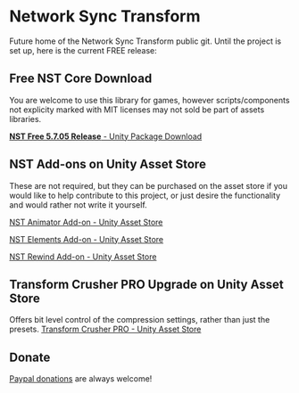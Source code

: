 # Network Sync Transform

Future home of the Network Sync Transform public git.
Until the project is set up, here is the current FREE release:

## Free NST Core Download
You are welcome to use this library for games, however scripts/components not explicity marked with MIT licenses may not sold be part of assets libraries.

[**NST Free 5.7.05 Release** - Unity Package Download](https://github.com/emotitron/NetworkSyncTransform/blob/master/NST_RELEASE_5705_FREE.unitypackage?raw=true)

## NST Add-ons on Unity Asset Store
These are not required, but they can be purchased on the asset store if you would like to help contribute to this project, or just desire the functionality and would rather not write it yourself.

[NST Animator Add-on - Unity Asset Store](https://assetstore.unity.com/packages/tools/network/network-sync-transform-nst-animator-add-on-109433)

[NST Elements Add-on - Unity Asset Store](https://assetstore.unity.com/packages/tools/network/network-sync-transform-nst-elements-add-on-107530)

[NST Rewind Add-on - Unity Asset Store](https://assetstore.unity.com/packages/tools/network/network-sync-transform-nst-rewind-add-on-109377)

## Transform Crusher PRO Upgrade on Unity Asset Store
Offers bit level control of the compression settings, rather than just the presets.
[Transform Crusher PRO - Unity Asset Store](https://assetstore.unity.com/packages/tools/network/transform-crusher-116587)

## Donate
[Paypal donations](https://paypal.me/emotitron?locale.x=en_US) are always welcome!
